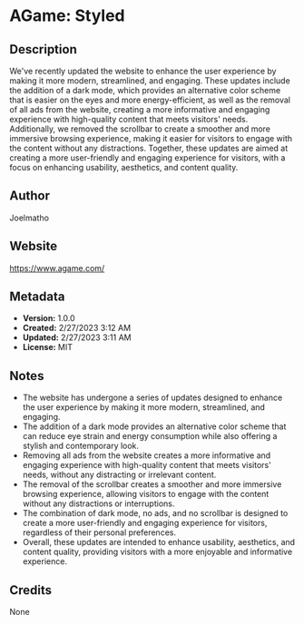 # AGame: Styled

## Description
We've recently updated the website to enhance the user experience by making it more modern, streamlined, and engaging. These updates include the addition of a dark mode, which provides an alternative color scheme that is easier on the eyes and more energy-efficient, as well as the removal of all ads from the website, creating a more informative and engaging experience with high-quality content that meets visitors' needs. Additionally, we removed the scrollbar to create a smoother and more immersive browsing experience, making it easier for visitors to engage with the content without any distractions. Together, these updates are aimed at creating a more user-friendly and engaging experience for visitors, with a focus on enhancing usability, aesthetics, and content quality.

## Author
Joelmatho

## Website
https://www.agame.com/

## Metadata
- **Version:** 1.0.0
- **Created:** 2/27/2023 3:12 AM
- **Updated:** 2/27/2023 3:11 AM
- **License:** MIT

## Notes
- The website has undergone a series of updates designed to enhance the user experience by making it more modern, streamlined, and engaging.
- The addition of a dark mode provides an alternative color scheme that can reduce eye strain and energy consumption while also offering a stylish and contemporary look.
- Removing all ads from the website creates a more informative and engaging experience with high-quality content that meets visitors' needs, without any distracting or irrelevant content.
- The removal of the scrollbar creates a smoother and more immersive browsing experience, allowing visitors to engage with the content without any distractions or interruptions.
- The combination of dark mode, no ads, and no scrollbar is designed to create a more user-friendly and engaging experience for visitors, regardless of their personal preferences.
- Overall, these updates are intended to enhance usability, aesthetics, and content quality, providing visitors with a more enjoyable and informative experience.

## Credits
None